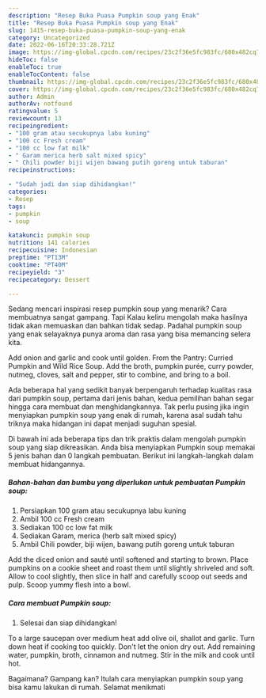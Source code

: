 ```yaml
---
description: "Resep Buka Puasa Pumpkin soup yang Enak"
title: "Resep Buka Puasa Pumpkin soup yang Enak"
slug: 1415-resep-buka-puasa-pumpkin-soup-yang-enak
category: Uncategorized
date: 2022-06-16T20:33:28.721Z
image: https://img-global.cpcdn.com/recipes/23c2f36e5fc983fc/680x482cq70/pumpkin-soup-foto-resep-utama.jpg
hideToc: false
enableToc: true
enableTocContent: false
thumbnail: https://img-global.cpcdn.com/recipes/23c2f36e5fc983fc/680x482cq70/pumpkin-soup-foto-resep-utama.jpg
cover: https://img-global.cpcdn.com/recipes/23c2f36e5fc983fc/680x482cq70/pumpkin-soup-foto-resep-utama.jpg
author: Admin
authorAv: notfound
ratingvalue: 5
reviewcount: 13
recipeingredient:
- "100 gram atau secukupnya labu kuning"
- "100 cc Fresh cream"
- "100 cc low fat milk"
- " Garam merica herb salt mixed spicy"
- " Chili powder biji wijen bawang putih goreng untuk taburan"
recipeinstructions:

- "Sudah jadi dan siap dihidangkan!"
categories:
- Resep
tags:
- pumpkin
- soup

katakunci: pumpkin soup 
nutrition: 141 calories
recipecuisine: Indonesian
preptime: "PT13M"
cooktime: "PT40M"
recipeyield: "3"
recipecategory: Dessert

---
```



Sedang mencari inspirasi resep pumpkin soup yang menarik? Cara membuatnya sangat gampang. Tapi Kalau keliru mengolah maka hasilnya tidak akan memuaskan dan bahkan tidak sedap. Padahal pumpkin soup yang enak selayaknya punya aroma dan rasa yang bisa memancing selera kita.


Add onion and garlic and cook until golden. From the Pantry: Curried Pumpkin and Wild Rice Soup. Add the broth, pumpkin purée, curry powder, nutmeg, cloves, salt and pepper, stir to combine, and bring to a boil.

Ada beberapa hal yang sedikit banyak berpengaruh terhadap kualitas rasa dari pumpkin soup, pertama dari jenis bahan, kedua pemilihan bahan segar hingga cara membuat dan menghidangkannya. Tak perlu pusing jika ingin menyiapkan pumpkin soup yang enak di rumah, karena asal sudah tahu triknya maka hidangan ini dapat menjadi suguhan spesial.


Di bawah ini ada beberapa tips dan trik praktis dalam mengolah pumpkin soup yang siap dikreasikan. Anda bisa menyiapkan Pumpkin soup memakai 5 jenis bahan dan 0 langkah pembuatan. Berikut ini langkah-langkah dalam membuat hidangannya.

<!--inarticleads1-->

##### Bahan-bahan dan bumbu yang diperlukan untuk pembuatan Pumpkin soup:

1. Persiapkan 100 gram atau secukupnya labu kuning
1. Ambil 100 cc Fresh cream
1. Sediakan 100 cc low fat milk
1. Sediakan  Garam, merica (herb salt mixed spicy)
1. Ambil  Chili powder, biji wijen, bawang putih goreng untuk taburan


Add the diced onion and sauté until softened and starting to brown. Place pumpkins on a cookie sheet and roast them until slightly shriveled and soft. Allow to cool slightly, then slice in half and carefully scoop out seeds and pulp. Scoop yummy flesh into a bowl. 

<!--inarticleads2-->

##### Cara membuat Pumpkin soup:


1. Selesai dan siap dihidangkan!

To a large saucepan over medium heat add olive oil, shallot and garlic. Turn down heat if cooking too quickly. Don&#39;t let the onion dry out. Add remaining water, pumpkin, broth, cinnamon and nutmeg. Stir in the milk and cook until hot. 

Bagaimana? Gampang kan? Itulah cara menyiapkan pumpkin soup yang bisa kamu lakukan di rumah. Selamat menikmati
